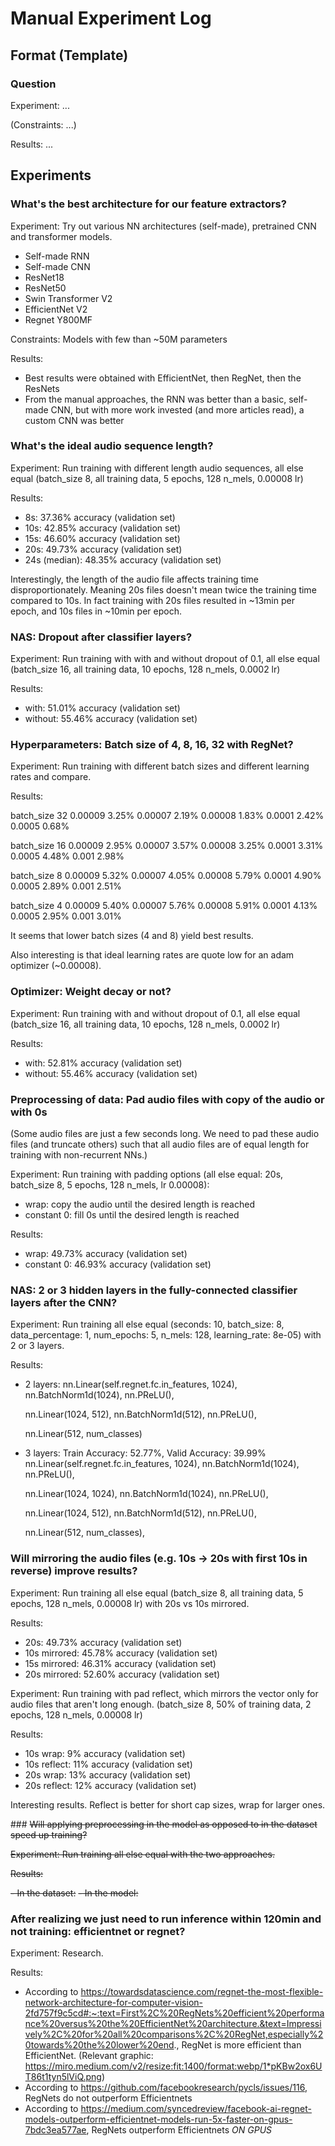 # Manual Experiment Log

## Format (Template)

### Question

Experiment: ...

(Constraints: ...)

Results: ...

## Experiments

### What's the best architecture for our feature extractors?

Experiment: Try out various NN architectures (self-made), pretrained CNN and transformer models.

- Self-made RNN
- Self-made CNN
- ResNet18
- ResNet50
- Swin Transformer V2
- EfficientNet V2
- Regnet Y800MF

Constraints: Models with few than ~50M parameters

Results:

- Best results were obtained with EfficientNet, then RegNet, then the ResNets
- From the manual approaches, the RNN was better than a basic, self-made CNN, but with more work invested (and more articles read), a custom CNN was better

### What's the ideal audio sequence length?

Experiment: Run training with different length audio sequences, all else equal (batch_size 8, all training data, 5 epochs, 128 n_mels, 0.00008 lr)

Results:

- 8s: 37.36% accuracy (validation set)
- 10s: 42.85% accuracy (validation set)
- 15s: 46.60% accuracy (validation set)
- 20s: 49.73% accuracy (validation set)
- 24s (median): 48.35% accuracy (validation set)

Interestingly, the length of the audio file affects training time disproportionately. Meaning 20s files doesn't mean twice the training time compared to 10s. In fact training with 20s files resulted in ~13min per epoch, and 10s files in ~10min per epoch.

### NAS: Dropout after classifier layers?

Experiment: Run training with with and without dropout of 0.1, all else equal (batch_size 16, all training data, 10 epochs, 128 n_mels, 0.0002 lr)

Results:

- with: 51.01% accuracy (validation set)
- without: 55.46% accuracy (validation set)

### Hyperparameters: Batch size of 4, 8, 16, 32 with RegNet?

Experiment: Run training with different batch sizes and different learning rates and compare.

Results:

batch_size 32
0.00009 3.25% 0.00007 2.19% 0.00008 1.83% 0.0001 2.42% 0.0005 0.68%

batch_size 16
0.00009 2.95% 0.00007 3.57% 0.00008 3.25% 0.0001 3.31% 0.0005 4.48% 0.001 2.98%

batch_size 8
0.00009 5.32% 0.00007 4.05% 0.00008 5.79% 0.0001 4.90% 0.0005 2.89% 0.001 2.51%

batch_size 4
0.00009 5.40% 0.00007 5.76% 0.00008 5.91% 0.0001 4.13% 0.0005 2.95% 0.001 3.01%

It seems that lower batch sizes (4 and 8) yield best results.

Also interesting is that ideal learning rates are quote low for an adam optimizer (~0.00008).

### Optimizer: Weight decay or not?

Experiment: Run training with and without dropout of 0.1, all else equal (batch_size 16, all training data, 10 epochs, 128 n_mels, 0.0002 lr)

Results:

- with: 52.81% accuracy (validation set)
- without: 55.46% accuracy (validation set)

### Preprocessing of data: Pad audio files with copy of the audio or with 0s

(Some audio files are just a few seconds long. We need to pad these audio files (and truncate others) such that all audio files are of equal length for training with non-recurrent NNs.)

Experiment: Run training with padding options (all else equal: 20s, batch_size 8, 5 epochs, 128 n_mels, lr 0.00008):

- wrap: copy the audio until the desired length is reached
- constant 0: fill 0s until the desired length is reached

Results:

- wrap: 49.73% accuracy (validation set)
- constant 0: 46.93% accuracy (validation set)

### NAS: 2 or 3 hidden layers in the fully-connected classifier layers after the CNN?

Experiment: Run training all else equal (seconds: 10, batch_size: 8, data_percentage: 1, num_epochs: 5, n_mels: 128, learning_rate: 8e-05) with 2 or 3 layers.

Results:

- 2 layers:
  nn.Linear(self.regnet.fc.in_features, 1024),
  nn.BatchNorm1d(1024),
  nn.PReLU(),

  nn.Linear(1024, 512),
  nn.BatchNorm1d(512),
  nn.PReLU(),

  nn.Linear(512, num_classes)

- 3 layers: Train Accuracy: 52.77%, Valid Accuracy: 39.99%
  nn.Linear(self.regnet.fc.in_features, 1024),
  nn.BatchNorm1d(1024),
  nn.PReLU(),

  nn.Linear(1024, 1024),
  nn.BatchNorm1d(1024),
  nn.PReLU(),

  nn.Linear(1024, 512),
  nn.BatchNorm1d(512),
  nn.PReLU(),

  nn.Linear(512, num_classes),

### Will mirroring the audio files (e.g. 10s -> 20s with first 10s in reverse) improve results?

Experiment: Run training all else equal (batch_size 8, all training data, 5 epochs, 128 n_mels, 0.00008 lr) with 20s vs 10s mirrored.

Results:

- 20s: 49.73% accuracy (validation set)
- 10s mirrored: 45.78% accuracy (validation set)
- 15s mirrored: 46.31% accuracy (validation set)
- 20s mirrored: 52.60% accuracy (validation set)

Experiment: Run training with pad reflect, which mirrors the vector only for audio files that aren't long enough. (batch_size 8, 50% of training data, 2 epochs, 128 n_mels, 0.00008 lr)

Results:

- 10s wrap: 9% accuracy (validation set)
- 10s reflect: 11% accuracy (validation set)
- 20s wrap: 13% accuracy (validation set)
- 20s reflect: 12% accuracy (validation set)

Interesting results. Reflect is better for short cap sizes, wrap for larger ones.

### ~~Will applying preprocessing in the model as opposed to in the dataset speed up training?~~

~~Experiment: Run training all else equal with the two approaches.~~

~~Results:~~

~~- In the dataset:~~
~~- In the model:~~

### After realizing we just need to run inference within 120min and not training: efficientnet or regnet?

Experiment: Research.

Results:

- According to https://towardsdatascience.com/regnet-the-most-flexible-network-architecture-for-computer-vision-2fd757f9c5cd#:~:text=First%2C%20RegNets%20efficient%20performance%20versus%20the%20EfficientNet%20architecture.&text=Impressively%2C%20for%20all%20comparisons%2C%20RegNet,especially%20towards%20the%20lower%20end., RegNet is more efficient than EfficientNet. (Relevant graphic:
  https://miro.medium.com/v2/resize:fit:1400/format:webp/1*pKBw2ox6UT86t1tyn5lViQ.png)
- According to https://github.com/facebookresearch/pycls/issues/116, RegNets do not outperform Efficientnets
- According to https://medium.com/syncedreview/facebook-ai-regnet-models-outperform-efficientnet-models-run-5x-faster-on-gpus-7bdc3ea577ae, RegNets outperform Efficientnets _ON GPUS_
